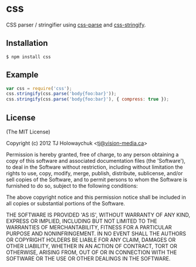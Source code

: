 
# css

  CSS parser / stringifier using [css-parse](https://github.com/visionmedia/node-css-parse) and [css-stringify](https://github.com/visionmedia/node-css-stringify).

## Installation

    $ npm install css

## Example

```js
var css = require('css');
css.stringify(css.parse('body{foo:bar}'));
css.stringify(css.parse('body{foo:bar}'), { compress: true });
```

## License 

(The MIT License)

Copyright (c) 2012 TJ Holowaychuk &lt;tj@vision-media.ca&gt;

Permission is hereby granted, free of charge, to any person obtaining
a copy of this software and associated documentation files (the
'Software'), to deal in the Software without restriction, including
without limitation the rights to use, copy, modify, merge, publish,
distribute, sublicense, and/or sell copies of the Software, and to
permit persons to whom the Software is furnished to do so, subject to
the following conditions:

The above copyright notice and this permission notice shall be
included in all copies or substantial portions of the Software.

THE SOFTWARE IS PROVIDED 'AS IS', WITHOUT WARRANTY OF ANY KIND,
EXPRESS OR IMPLIED, INCLUDING BUT NOT LIMITED TO THE WARRANTIES OF
MERCHANTABILITY, FITNESS FOR A PARTICULAR PURPOSE AND NONINFRINGEMENT.
IN NO EVENT SHALL THE AUTHORS OR COPYRIGHT HOLDERS BE LIABLE FOR ANY
CLAIM, DAMAGES OR OTHER LIABILITY, WHETHER IN AN ACTION OF CONTRACT,
TORT OR OTHERWISE, ARISING FROM, OUT OF OR IN CONNECTION WITH THE
SOFTWARE OR THE USE OR OTHER DEALINGS IN THE SOFTWARE.